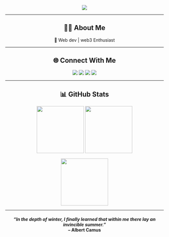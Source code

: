 <p align="center">
  <img src="https://readme-typing-svg.herokuapp.com?center=true&lines=Hi+I'm+Rajshri+Patil;Aspiring+Full-Stack+Developer;Deep+Thinker+🧠;Lover+of+Tech+and+Timeless+Truths" />
</p>

---

<h2 align="center">👩‍💻 About Me</h2>

<p align="center">
🚀 Web dev | web3 Enthusiast<br>
</p>

---

<h2 align="center">🌐 Connect With Me</h2>

<p align="center">
  <a href="https://discord.gg/rajshripatil"><img src="https://img.shields.io/badge/Discord-7289DA?style=flat&logo=discord&logoColor=white"/></a>
  <a href="https://instagram.com/rajshri097"><img src="https://img.shields.io/badge/Instagram-E4405F?style=flat&logo=instagram&logoColor=white"/></a>
  <a href="https://x.com/avgmecoding"><img src="https://img.shields.io/badge/X-000000?style=flat&logo=X&logoColor=white"/></a>
  <a href="mailto:rajshripatil19022006@gmail.com"><img src="https://img.shields.io/badge/Email-D14836?style=flat&logo=gmail&logoColor=white"/></a>
</p>

---

<h2 align="center">📊 GitHub Stats</h2>

<p align="center">
  <img src="https://github-readme-stats.vercel.app/api?username=avgmecoding&show_icons=true&count_private=true&include_all_commits=true&theme=dark&hide_border=false" height="150"/>
  <img src="https://github-readme-stats.vercel.app/api/top-langs/?username=avgmecoding&theme=dark&hide_border=false&layout=compact" height="150"/>
</p>

<p align="center">
  <img src="https://nirzak-streak-stats.vercel.app/?user=avgmecoding&theme=dark&hide_border=false" height="150"/>
</p>

---

<h4 align="center"><em>“In the depth of winter, I finally learned that within me there lay an invincible summer.”</em><br>– Albert Camus</h4>
